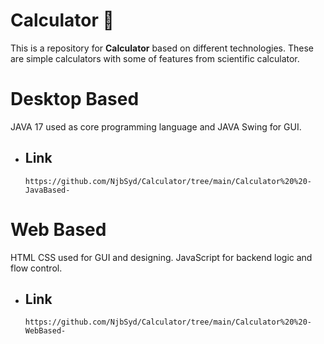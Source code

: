 # Calculator 🧮

This is a repository for **Calculator** based on different technologies.
These are simple calculators with some of features from scientific calculator.

# Desktop Based
   JAVA 17 used as core programming language and JAVA Swing for GUI.
   - ## Link
         https://github.com/NjbSyd/Calculator/tree/main/Calculator%20%20-JavaBased-
# Web Based
   HTML CSS used for GUI and designing. JavaScript for backend logic and flow control.
   - ## Link
         https://github.com/NjbSyd/Calculator/tree/main/Calculator%20%20-WebBased-
